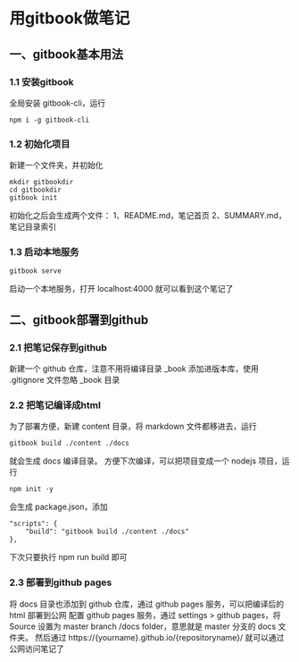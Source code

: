 # 用gitbook做笔记

## 一、gitbook基本用法
### 1.1 安装gitbook
全局安装 gitbook-cli，运行
```
npm i -g gitbook-cli
```
### 1.2 初始化项目
新建一个文件夹，并初始化
```
mkdir gitbookdir
cd gitbookdir
gitbook init
```
初始化之后会生成两个文件：
1、README.md，笔记首页
2、SUMMARY.md，笔记目录索引
### 1.3 启动本地服务
```
gitbook serve
```
启动一个本地服务，打开 localhost:4000 就可以看到这个笔记了

## 二、gitbook部署到github
### 2.1 把笔记保存到github
新建一个 github 仓库，注意不用将编译目录 _book 添加进版本库，使用 .gitignore 文件忽略 _book 目录
### 2.2 把笔记编译成html
为了部署方便，新建 content 目录，将 markdown 文件都移进去，运行
```
gitbook build ./content ./docs
```
就会生成 docs 编译目录。
方便下次编译，可以把项目变成一个 nodejs 项目，运行
```
npm init -y
```
会生成 package.json，添加
```
"scripts": {
    "build": "gitbook build ./content ./docs"
},  
```
下次只要执行 npm run build 即可
### 2.3 部署到github pages
将 docs 目录也添加到 github 仓库，通过 github pages 服务，可以把编译后的 html 部署到公网
配置 github pages 服务，通过 settings > github pages，将 Source 设置为 master branch /docs folder，意思就是 master 分支的 docs 文件夹。
然后通过 https://{yourname}.github.io/{repositoryname}/ 就可以通过公网访问笔记了